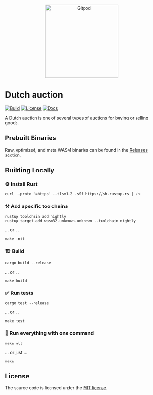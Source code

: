<p align="center">
  <a href="https://gitpod.io/#https://github.com/gear-dapps/dutch-auction" target="_blank">
    <img src="https://gitpod.io/button/open-in-gitpod.svg" width="240" alt="Gitpod">
  </a>
</p>

# Dutch auction

[![Build][build_badge]][build_href]
[![License][lic_badge]][lic_href]
[![Docs][docs_badge]][docs_href]

[build_badge]: https://github.com/gear-dapps/dutch-auction/workflows/Build/badge.svg
[build_href]: https://github.com/gear-dapps/dutch-auction/actions/workflows/build.yml

[lic_badge]: https://img.shields.io/badge/License-MIT-success
[lic_href]: https://github.com/gear-dapps/dutch-auction/blob/master/LICENSE

[docs_badge]: https://img.shields.io/badge/Docs-online-5023dd
[docs_href]: https://dapp.rs/dutch-auction

<!-- Description starts here -->

A Dutch auction is one of several types of auctions for buying or selling goods.

<!-- End of description -->

## Prebuilt Binaries

Raw, optimized, and meta WASM binaries can be found in the [Releases section](https://github.com/gear-dapps/dutch-auction/releases).

## Building Locally

### ⚙️ Install Rust

```shell
curl --proto '=https' --tlsv1.2 -sSf https://sh.rustup.rs | sh
```

### ⚒️ Add specific toolchains

```shell
rustup toolchain add nightly
rustup target add wasm32-unknown-unknown --toolchain nightly
```

... or ...

```shell
make init
```

### 🏗️ Build

```shell
cargo build --release
```

... or ...

```shell
make build
```

### ✅ Run tests

```shell
cargo test --release
```

... or ...

```shell
make test
```

### 🚀 Run everything with one command

```shell
make all
```

... or just ...

```shell
make
```

## License

The source code is licensed under the [MIT license](LICENSE).
